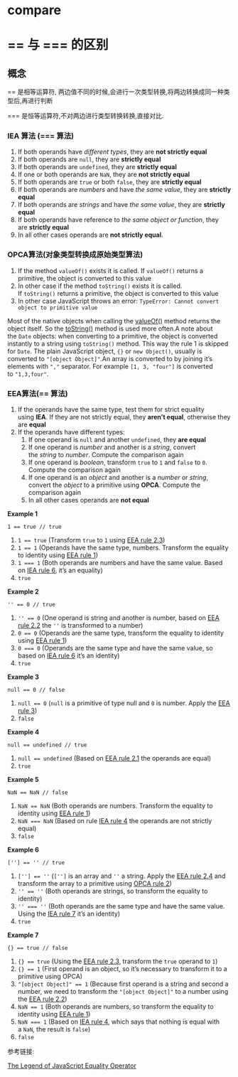 # compare

# == 与 === 的区别

## 概念

== 是相等运算符, 两边值不同的时候,会进行一次类型转换,将两边转换成同一种类型后,再进行判断

=== 是恒等运算符,不对两边进行类型转换转换,直接对比.

### IEA 算法 (=== 算法)

1. If both operands have *different types*, they are **not strictly equal**
2. If both operands are `null`, they are **strictly equal**
3. If both operands are `undefined`, they are **strictly equal**
4. If one or both operands are `NaN`, they are **not strictly equal**
5. If both operands are `true` or both `false`, they are **strictly equal**
6. If both operands are *numbers* and have *the same value*, they are **strictly equal**
7. If both operands are *strings* and have *the same value*, they are **strictly equal**
8. If both operands have reference to *the same object or function*, they are **strictly equal**
9. In all other cases operands are **not strictly equal**.

### OPCA算法(对象类型转换成原始类型算法)

1. If the method `valueOf()` exists it is called. If `valueOf()` returns a primitive, the object is converted to this value
2. In other case if the method `toString()` exists it is called. If `toString()` returns a primitive, the object is converted to this value
3. In other case JavaScript throws an error: `TypeError: Cannot convert object to primitive value`

Most of the native objects when calling the [valueOf()](https://developer.mozilla.org/en/docs/Web/JavaScript/Reference/Global_Objects/Object/valueOf) method returns the object itself. So the [toString()](https://developer.mozilla.org/en-US/docs/Web/JavaScript/Reference/Global_Objects/Object/toString) method is used more often.A note about the `Date` objects: when converting to a primitive, the object is converted instantly to a string using `toString()` method. This way the rule 1 is skipped for `Date`. The plain JavaScript object, `{}` or `new Object()`, usually is converted to `"[object Object]"`.An array is converted to by joining it’s elements with `","` separator. For example `[1, 3, "four"]` is converted to `"1,3,four"`.

### EEA算法(== 算法)

1. If the operands have the same type, test them for strict equality using **IEA**. If they are not strictly equal, they **aren’t equal**, otherwise they are **equal**
2. If the operands have different types:
    1. If one operand is `null` and another `undefined`, they **are equal**
    2. If one operand is *number* and another is a *string*, convert the *string* to *number*. Compute the comparison again
    3. If one operand is *boolean*, transform `true` to `1` and `false` to `0`. Compute the comparison again
    4. If one operand is an *object* and another is a *number* or *string*, convert the *object* to a primitive using **OPCA**. Compute the comparison again
    5. In all other cases operands are **not equal**

**Example 1**

    1 == true // true

1. `1 == true` (Transform `true` to `1` using [EEA rule 2.3](https://dmitripavlutin.com/the-legend-of-javascript-equality-operator/#eea-2.3))
2. `1 == 1` (Operands have the same type, numbers. Transform the equality to identity using [EEA rule 1](https://dmitripavlutin.com/the-legend-of-javascript-equality-operator/#eea-1))
3. `1 === 1` (Both operands are numbers and have the same value. Based on [IEA rule 6](https://dmitripavlutin.com/the-legend-of-javascript-equality-operator/#iea-6), it’s an equality)
4. `true`

**Example 2**

    '' == 0 // true

1. `'' == 0` (One operand is string and another is number, based on [EEA rule 2.2](https://dmitripavlutin.com/the-legend-of-javascript-equality-operator/#eea-2.2) the `''` is transformed to a number)
2. `0 == 0` (Operands are the same type, transform the equality to identity using [EEA rule 1](https://dmitripavlutin.com/the-legend-of-javascript-equality-operator/#eea-1))
3. `0 === 0` (Operands are the same type and have the same value, so based on [IEA rule 6](https://dmitripavlutin.com/the-legend-of-javascript-equality-operator/#iea-6) it’s an identity)
4. `true`

**Example 3**

    null == 0 // false

1. `null == 0` (`null` is a primitive of type null and `0` is number. Apply the [EEA rule 3](https://dmitripavlutin.com/the-legend-of-javascript-equality-operator/#eea-3))
2. `false`

**Example 4**

    null == undefined // true

1. `null == undefined` (Based on [EEA rule 2.1](https://dmitripavlutin.com/the-legend-of-javascript-equality-operator/#eea-2.1) the operands are equal)
2. `true`

**Example 5**

    NaN == NaN // false

1. `NaN == NaN` (Both operands are numbers. Transform the equality to identity using [EEA rule 1](https://dmitripavlutin.com/the-legend-of-javascript-equality-operator/#eea-1))
2. `NaN === NaN` (Based on rule [IEA rule 4](https://dmitripavlutin.com/the-legend-of-javascript-equality-operator/#iea-4) the operands are not strictly equal)
3. `false`

**Example 6**

    [''] == '' // true

1. `[''] == ''` (`['']` is an array and `''` a string. Apply the [EEA rule 2.4](https://dmitripavlutin.com/the-legend-of-javascript-equality-operator/#eea-2.4) and transform the array to a primitive using [OPCA rule 2](https://dmitripavlutin.com/the-legend-of-javascript-equality-operator/#opca-2))
2. `'' == ''` (Both operands are strings, so transform the equality to identity)
3. `'' === ''` (Both operands are the same type and have the same value. Using the [IEA rule 7](https://dmitripavlutin.com/the-legend-of-javascript-equality-operator/#iea-7) it’s an identity)
4. `true`

**Example 7**

    {} == true // false

1. `{} == true` (Using the [EEA rule 2.3](https://dmitripavlutin.com/the-legend-of-javascript-equality-operator/#eea-2.3), transform the `true` operand to `1`)
2. `{} == 1` (First operand is an object, so it’s necessary to transform it to a primitive using OPCA)
3. `"[object Object]" == 1` (Because first operand is a string and second a number, we need to transform the `"[object Object]"` to a number using the [EEA rule 2.2](https://dmitripavlutin.com/the-legend-of-javascript-equality-operator/#eea-2.2))
4. `NaN == 1` (Both operands are numbers, so transform the equality to identity using [EEA rule 1](https://dmitripavlutin.com/the-legend-of-javascript-equality-operator/#eea-1))
5. `NaN === 1` (Based on [IEA rule 4](https://dmitripavlutin.com/the-legend-of-javascript-equality-operator/#iea-4), which says that nothing is equal with a `NaN`, the result is `false`)
6. `false`

参考链接: 

[](https://blog.csdn.net/chenchunlin526/article/details/78850171)

[The Legend of JavaScript Equality Operator](https://dmitripavlutin.com/the-legend-of-javascript-equality-operator/#eea-3)